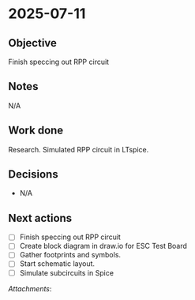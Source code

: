 # 2025-07-11

## Objective
Finish speccing out RPP circuit

## Notes
N/A

## Work done
Research. Simulated RPP circuit in LTspice.

## Decisions
- N/A

## Next actions
- [ ] Finish speccing out RPP circuit
- [ ] Create block diagram in draw.io for ESC Test Board
- [ ] Gather footprints and symbols.
- [ ] Start schematic layout.
- [ ] Simulate subcircuits in Spice

_Attachments_:  

